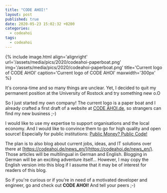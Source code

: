 ```yaml
---
title: "CODE AHOI!"
layout: post
published: true
date: 2020-05-23 15:02:32 +0200
categories:
  - codeahoi
tags:
  - codeahoi
---
```


{% include image.html align='alignright' url='/assets/media/pics/2020/codeahoi-paperboat.png' img='/assets/media/pics/2020/codeahoi-paperboat.png' title='Current logo of CODE AHOI' caption='Current logo of CODE AHOI' maxwidth='300px' %}


It's corona-time and so many things are unclear.
Yet, I decided to quit my permanent position at the University of Rostock and try something new o.O

So I just started my own company!
The current logo is a paper boat and I already crafted a first draft of a website at [CODE&nbsp;AHOI.de](https://codeahoi.de), so strangers can find my new business ;-)

I would like to use my expertise to support organisations and the local economy.
And I would like to convince them to go for high quality and open source!
Especially for public institutions: [Public Money? Public Code!](https://publiccode.eu/)

The plan is to also blog about current jobs, ideas, and IT solutions over there at [https://codeahoi.de/news_en/](https://codeahoi.de/news_en/).
Those articles will be multilingual in German and English.
Blogging in German will be an exciting adventure itself...
However, I may copy the English version into this blog if I assume that it may be of interest for readers of this blog.


So if you're curious or if you're in need of a motivated developer and engineer, go and check out **CODE AHOI!**
And tell your peers ;-)






